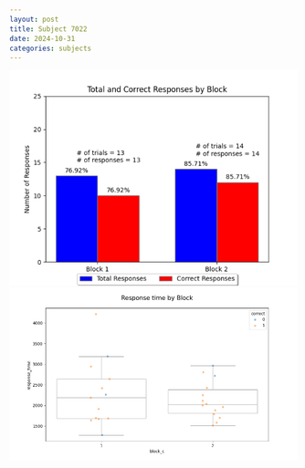 ```yaml
---
layout: post
title: Subject 7022
date: 2024-10-31
categories: subjects
---
```


![](data/7022/run-2/7022_ATS_responses.png)
![](data/7022/run-2/7022_ATS_rt.png)
